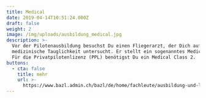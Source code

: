 ```yaml
---
title: Medical
date: 2019-04-14T10:51:24.000Z
draft: false
weight: 2
image: /img/uploads/ausbildung_medical.jpg
description: >-
  Vor der Pilotenausbildung besuchst Du einen Fliegerarzt, der Dich auf Deine
  medizinische Tauglichkeit untersucht. Er stellt ein sogenanntes Medical aus.
  Für die Privatpilotenlizenz (PPL) benötigst Du ein Medical Class 2.
buttons:
  - cta: false
    title: mehr
    url: >-
      https://www.bazl.admin.ch/bazl/de/home/fachleute/ausbildung-und-lizenzen/flugmedizinischer-dienst.html
---
```


